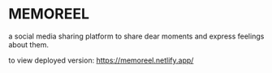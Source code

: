 # MEMOREEL
a social media sharing platform to share dear moments and express feelings about them.

to view deployed version: https://memoreel.netlify.app/